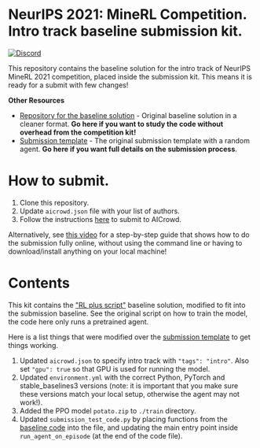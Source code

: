 # NeurIPS 2021: MineRL Competition. Intro track baseline submission kit.

[![Discord](https://img.shields.io/discord/565639094860775436.svg)](https://discord.gg/BT9uegr)

This repository contains the baseline solution for the intro track of NeurIPS MineRL 2021 competition,
placed inside the submission kit. This means it is ready for a submit with few changes!

**Other Resources**
- [Repository for the baseline solution](https://github.com/KarolisRam/MineRL2021-Intro-baselines) - Original baseline solution in a cleaner format. **Go here if you want to study the code without overhead from the competition kit!**
- [Submission template](https://github.com/minerllabs/competition_submission_template/) - The original submission template with a random agent. **Go here if you want full details on the submission process**.

# How to submit.

1. Clone this repository.
2. Update `aicrowd.json` file with your list of authors.
3. Follow the instructions [here](https://github.com/minerllabs/competition_submission_template/#how-to-submit) to submit to AICrowd.

Alternatively, see [this video](https://www.youtube.com/watch?v=0taVv6O7Vf0) for a step-by-step guide that shows how to do the submission fully online, without using the command line or having to download/install anything on your local machine!

# Contents

This kit contains the ["RL plus script"](https://github.com/KarolisRam/MineRL2021-Intro-baselines/blob/main/standalone/RL_plus_script.py) baseline
solution, modified to fit into the submission baseline. See the original script on how to train the model, the code here only runs a pretrained agent.

Here is a list things that were modified over the [submission template](https://github.com/minerllabs/competition_submission_template/) to get things working.

1) Updated `aicrowd.json` to specify intro track with `"tags": "intro"`. Also set `"gpu": true` so that GPU is used for running the model.
2) Updated `environment.yml` with the correct Python, PyTorch and stable_baselines3 versions (note: it is important that you make sure these versions match your local setup, otherwise the agent may not work!).
3) Added the PPO model `potato.zip`  to `./train` directory.
4) Updated `submission_test_code.py` by placing functions from the [baseline code](https://github.com/KarolisRam/MineRL2021-Intro-baselines/blob/main/standalone/RL_plus_script.py) into the file, and updating the main entry point inside `run_agent_on_episode` (at the end of the code file).
